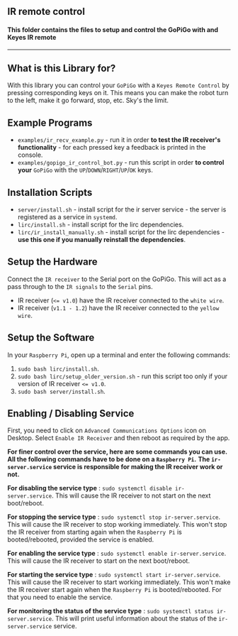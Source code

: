 ## IR remote control
#### This folder contains the files to setup and control the GoPiGo with and Keyes IR remote

------

## What is this Library for?

With this library you can control your `GoPiGo` with a `Keyes Remote Control` by pressing corresponding keys on it.
This means you can make the robot turn to the left, make it go forward, stop, etc. Sky's the limit.

## Example Programs
* `examples/ir_recv_example.py` - run it in order **to test the IR receiver's functionality** - for each pressed key a feedback is printed in the console.
* `examples/gopigo_ir_control_bot.py` - run this script in order **to control your** `GoPiGo` with the `UP`/`DOWN`/`RIGHT`/`UP`/`OK` keys.

## Installation Scripts
* `server/install.sh` - install script for the ir server service - the server is registered as a service in `systemd`.
* `lirc/install.sh` - install script for the lirc dependencies.
* `lirc/ir_install_manually.sh` -  install script for the lirc dependencies - **use this one if you manually reinstall the dependencies**.


## Setup the Hardware
Connect the `IR receiver` to the Serial port on the GoPiGo. This will act as a pass through to the `IR signals` to the `Serial` pins.
* IR receiver (`<= v1.0`) have the IR receiver connected to the `white wire`.
* IR receiver (`v1.1 - 1.2`) have the IR receiver connected to the `yellow wire`.

## Setup the Software

In your `Raspberry Pi`, open up a terminal and enter the following commands:
1. `sudo bash lirc/install.sh`.
2. `sudo bash lirc/setup_older_version.sh` - run this script too only if your version of IR receiver `<= v1.0`.
3. `sudo bash server/install.sh`.

## Enabling / Disabling Service

First, you need to click on `Advanced Communications Options` icon on Desktop.
Select `Enable IR Receiver` and then reboot as required by the app.

**For finer control over the service, here are some commands you can use.**
**All the following commands have to be done on a `Raspberry Pi`.**
**The `ir-server.service` service is responsible for making the IR receiver work or not.**

**For disabling the service type** : `sudo systemctl disable ir-server.service`.
This will cause the IR receiver to not start on the next boot/reboot.

**For stopping the service type** : `sudo systemctl stop ir-server.service`.
This will cause the IR receiver to stop working immediately.
This won't stop the IR receiver from starting again when the `Raspberry Pi` is booted/rebooted, provided the service is enabled.

**For enabling the service type** : `sudo systemctl enable ir-server.service`.
This will cause the IR receiver to start on the next boot/reboot.

**For starting the service type** : `sudo systemctl start ir-server.service`.
This will cause the IR receiver to start working immediately.
This won't make the IR receiver start again when the `Raspberry Pi` is booted/rebooted. For that you need to enable the service.

**For monitoring the status of the service type** : `sudo systemctl status ir-server.service`.
This will print useful information about the status of the `ir-server.service` service.
